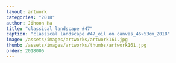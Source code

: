 ```yaml
---
layout: artwork
categories: "2018"
author: Jihoon Ha
title: "classical landscape #47"
caption: "classical landscape #47_oil on canvas_46×53㎝_2018"
image: /assets/images/artworks/artwork161.jpg
thumb: /assets/images/artworks/thumbs/artwork161.jpg
order: 2018006
---
```

